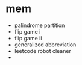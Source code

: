 # mem

- palindrome partition
- flip game i
- flip game ii
- generalized abbreviation
- leetcode robot cleaner
-
